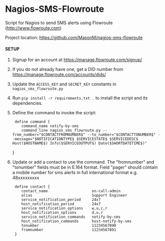 Nagios-SMS-Flowroute
================

Script for Nagios to send SMS alerts using Flowroute (http://www.flowroute.com)

Project location: https://github.com/MasonM/nagios-sms-flowroute

#### SETUP

1. Signup for an account at https://manage.flowroute.com/signup/
2. If you do not already have one, get a DID number from https://manage.flowroute.com/accounts/dids/
3. Update the `ACCESS_KEY` and `SECRET_KEY` constants in `nagios_sms_flowroute.py`
4. Run `pip install -r requirements.txt .` to install the script and its dependencies.
5. Define the command to invoke the script:

        define command { 
           command_name notify-by-sms 
           command_line nagios_sms_flowroute.py --from_number="$CONTACTFROMNUMBER$" --to_number="$CONTACTTONUMBER$" --message="$NOTIFICATIONTYPE$ $SERVICESTATE$ $SERVICEDESC$ Host($HOSTNAME$) Info($SERVICEOUTPUT$) Date($SHORTDATETIME$)"
    } 

6. Update or add a contact to use the command. The "fromnumber" and "tonumber" fields must be in E.164 format.
   Field "pager" should contain a mobile number for sms alerts in full international format e.g. 48xxxxxxxxx

        define contact {
           contact_name                    on-call-admin
           alias                           Support Engineer
           service_notification_period     24x7
           host_notification_period        24x7
           service_notification_options    w,u,c,r
           host_notification_options       d,u,r
           service_notification_commands   notify-by-sms
           host_notification_commands      host-notify-by-sms
           tonumber                        11234567890
           fromnumber                      11234567891
        }

